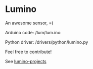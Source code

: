 Lumino
======


An awesome sensor, =)

Arduino code: /lum/lum.ino

Python driver: /drivers/python/lumino.py

Feel free to contribute!

See [lumino-projects](http://github.com/cathoderay/lumino-projects)
